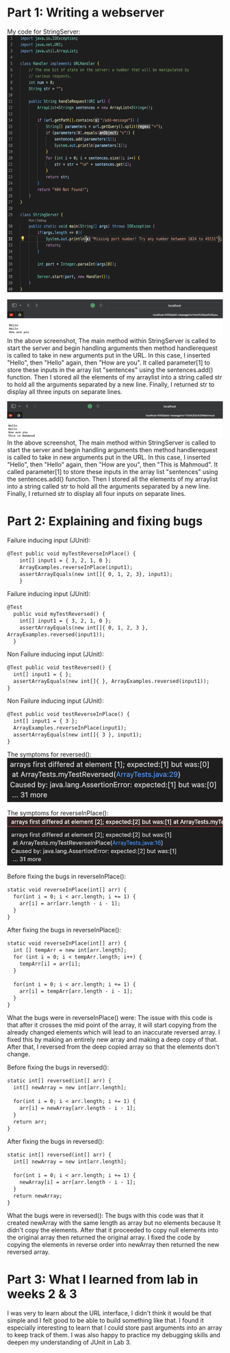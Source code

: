 # Part 1: Writing a webserver

My code for StringServer:
<img src= "SC3.png" width="600" height="600">

![Image](SC1.png)
In the above screenshot, The main method within StringServer is called to start the server and begin handling arguments then method handlerequest is called to take in new arguments put in the URL. In this case, I inserted "Hello", then "Hello" again, then "How are you". It called parameter[1] to store these inputs in the array list "sentences" using the sentences.add() function. Then I stored all the elements of my arraylist into a string called str to hold all the arguments separated by a new line. Finally, I returned str to display all three inputs on separate lines. 

![Image](SC2.png)
In the above screenshot, The main method within StringServer is called to start the server and begin handling arguments then method handlerequest is called to take in new arguments put in the URL. In this case, I inserted "Hello", then "Hello" again, then "How are you", then "This is Mahmoud". It called parameter[1] to store these inputs in the array list "sentences" using the sentences.add() function. Then I stored all the elements of my arraylist into a string called str to hold all the arguments separated by a new line. Finally, I returned str to display all four inputs on separate lines. 



# Part 2: Explaining and fixing bugs
Failure inducing input (JUnit): 
```
@Test public void myTestReverseInPlace() {
    int[] input1 = { 3, 2, 1, 0 };
    ArrayExamples.reverseInPlace(input1);
    assertArrayEquals(new int[]{ 0, 1, 2, 3}, input1);
	} 
```
  
Failure inducing input (JUnit): 
```
@Test
  public void myTestReversed() {
    int[] input1 = { 3, 2, 1, 0 };
    assertArrayEquals(new int[]{ 0, 1, 2, 3 }, ArrayExamples.reversed(input1));
  } 
```
  
  
  Non Failure inducing input (JUnit): 
  ``` 
  @Test public void testReversed() {
    int[] input1 = { };
    assertArrayEquals(new int[]{ }, ArrayExamples.reversed(input1));
  } 
  ```
  
  Non Failure inducing input (JUnit): 
  ``` 
  @Test public void testReverseInPlace() {
    int[] input1 = { 3 };
    ArrayExamples.reverseInPlace(input1);
    assertArrayEquals(new int[]{ 3 }, input1);
  } 
  ```
  
  The symptoms for reversed():
  ![Image](reversed%20symptoms.png)
  
  The symptoms for reverseInPlace():
  ![Image](reverseInPlace%20symptom.png)
  
  Before fixing the bugs in reverseInPlace(): 
  ```
  static void reverseInPlace(int[] arr) {
    for(int i = 0; i < arr.length; i += 1) {
      arr[i] = arr[arr.length - i - 1];
    }
  } 
  ```
  
  After fixing the bugs in reverseInPlace(): 
  ```
  static void reverseInPlace(int[] arr) {
    int [] tempArr = new int[arr.length];
    for (int i = 0; i < tempArr.length; i++) {
      tempArr[i] = arr[i];
    }

    for(int i = 0; i < arr.length; i += 1) {
      arr[i] = tempArr[arr.length - i - 1];
    }
  } 
  ```
  
  What the bugs were in reverseInPlace() were: The issue with this code is that after it crosses the mid point of the array, it will start copying from 
  the already changed elements which will lead to an inaccurate reversed array. I fixed this by making an entirely new array and making a deep copy of 
  that. After that, I reversed from the deep copied array so that the elements don't change.
  
  
  Before fixing the bugs in reversed(): 
  ```
  static int[] reversed(int[] arr) {
    int[] newArray = new int[arr.length];

    for(int i = 0; i < arr.length; i += 1) {
      arr[i] = newArray[arr.length - i - 1];
    }
    return arr;
  } 
  ```
  
  After fixing the bugs in reversed(): 
  ``` 
  static int[] reversed(int[] arr) {
    int[] newArray = new int[arr.length];

    for(int i = 0; i < arr.length; i += 1) {
      newArray[i] = arr[arr.length - i - 1];
    }
    return newArray;
  } 
  ```
  
  What the bugs were in reversed(): The bugs with this code was that it created newArray with the same length as array but no elements because It didn't copy the elements. After that it proceeded to copy null elements into the original array then returned the original array. I fixed the code by copying the elements in reverse order into newArray then returned the new reversed array.
  
  
  
  
  
  
  
  
  # Part 3: What I learned from lab in weeks 2 & 3

I was very to learn about the URL interface, I didn't think it would be that simple and I felt good to be able to build something like that. I found it especially interesting to learn that I could store past arguments into an array to keep track of them. I was also happy to practice my debugging skills and deepen my understanding of JUnit in Lab 3. 
  
  
  
  
  
  
